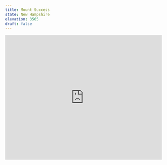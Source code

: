 ```yaml
---
title: Mount Success 
state: New Hampshire
elevation: 3565 
draft: false
---
```

<iframe class="alltrails" src="https://www.alltrails.com/widget/trail/us/new-hampshire/mount-success-via-appalachian-trail?u=i&sh=q5vqbr" width="100%" height="400" frameborder="0" scrolling="no" marginheight="0" marginwidth="0" title="AllTrails: Trail Guides and Maps for Hiking, Camping, and Running"></iframe>
